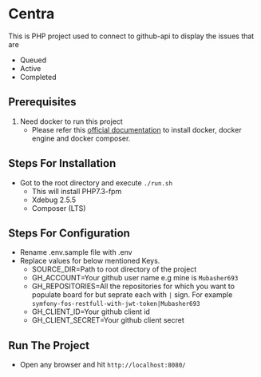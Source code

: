 # Centra

This is PHP project used to connect to github-api to display the issues that are 
* Queued
* Active
* Completed

## Prerequisites

1. Need docker to run this project
   * Please refer this [official documentation](https://docs.docker.com/engine/install/) to install docker, docker engine and docker composer.
   
## Steps For Installation 

* Got to the root directory and execute ```./run.sh```
  * This will install PHP7.3-fpm
  * Xdebug 2.5.5
  * Composer (LTS)

## Steps For Configuration

* Rename .env.sample file with .env
* Replace values for below mentioned Keys.
  * SOURCE_DIR=Path to root directory of the project 
  * GH_ACCOUNT=Your github user name e.g mine is  ``Mubasher693``
  * GH_REPOSITORIES=All the repositories for which you want to populate board for but seprate each with `|` sign. For example
      ``symfony-fos-restfull-with-jwt-token|Mubasher693``
  * GH_CLIENT_ID=Your github client id 
  * GH_CLIENT_SECRET=Your github client secret
  

## Run The Project

* Open any browser and hit ``http://localhost:8080/``